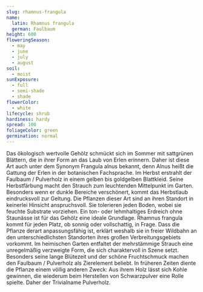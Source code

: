 ```yaml
---
slug: rhamnus-frangula
name:
  latin: Rhamnus frangula
  german: Faulbaum
height: 600
floweringSeason:
  - may
  - june
  - july
  - august
soil:
  - moist
sunExposure:
  - full
  - semi-shade
  - shade
flowerColor:
  - white
lifecycle: shrub
hardiness: hardy
spread: 100
foliageColor: green
germination: normal
---
```


Das ökologisch wertvolle Gehölz schmückt sich im Sommer mit sattgrünen Blättern,
die in ihrer Form an das Laub von Erlen erinnern. Daher ist diese Art auch unter
dem Synonym Frangula alnus bekannt, denn Alnus heißt die Gattung der Erlen in
der botanischen Fachsprache. Im Herbst erstrahlt der Faulbaum / Pulverholz in
einem gelben bis goldgelben Blattkleid. Seine Herbstfärbung macht den Strauch
zum leuchtenden Mittelpunkt im Garten. Besonders wenn er dunkle Bereiche
verschönert, kommt das Herbstlaub eindrucksvoll zur Geltung. Die Pflanzen dieser
Art sind an ihren Standort in keinerlei Hinsicht anspruchsvoll. Sie tolerieren
jeden Boden, wobei sie feuchte Substrate vorziehen. Ein ton- oder lehmhaltiges
Erdreich ohne Staunässe ist für das Gehölz eine ideale Grundlage. Rhamnus
frangula kommt für jeden Platz, ob sonnig oder vollschattig, in Frage. Dass die
Pflanze derart anpassungsfähig ist, erklärt weshalb sie in freier Wildbahn an
den unterschiedlichsten Standorten ihres großen Verbreitungsgebiets vorkommt. Im
heimischen Garten entfaltet der mehrstämmige Strauch eine unregelmäßig
verzweigte Form, die sich charaktervoll in Szene setzt. Besonders seine lange
Blütezeit und der schöne Fruchtschmuck machen den Faulbaum / Pulverholz als
Zierelement beliebt. In früheren Zeiten diente die Pflanze einem völlig anderen
Zweck: Aus ihrem Holz lässt sich Kohle gewinnen, die wiederum beim Herstellen
von Schwarzpulver eine Rolle spielte. Daher der Trivialname Pulverholz.
